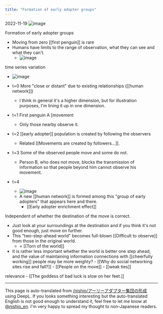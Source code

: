 ```yaml
---
title: "Formation of early adopter groups"
---
```


2022-11-19
![image](https://gyazo.com/021b423bfcdd114680ded6b77d30c194/thumb/1000)


Formation of early adopter groups
- Moving from zero [[first penguin]] is rare
- Humans have limits to the range of observation, what they can see and what they can't.
    - ![image](https://gyazo.com/c4bc2a6d7f70a23053a442739869dbd4/thumb/1000)


time series variation
- ![image](https://gyazo.com/021b423bfcdd114680ded6b77d30c194/thumb/1000)

- t=0 More "close or distant" due to existing relationships ([[human network]])
    - I think in general it's a higher dimension, but for illustration purposes, I'm lining it up in one dimension.
- t=1 First penguin A [movement
    - Only those nearby observe it.
- t=2 [[early adopter]] population is created by following the observers
    - Related [[Movements are created by followers...]].
- t=3 Some of the observed people move and some do not.
    - Person B, who does not move, blocks the transmission of information so that people beyond him cannot observe his movement.
- t=4
    - ![image](https://gyazo.com/e62a32d5e773893447c488ef6d7aabfa/thumb/1000)
    - A new [[human network]] is formed among this "group of early adopters" that appears here and there.
        - [[Early adopter enrichment effect]]

Independent of whether the destination of the move is correct.
- Just look at your surroundings at the destination and if you think it's not good enough, just move on further.
- This "two-step-ahead world" becomes full-blown [[Difficult to observe]] from those in the original world.
    - =  [[Torn of the world]]
- It is rather less important whether the world is better one step ahead, and the value of maintaining information connections with [[cheerfully working]] people may be more weighty?
        - [[Why do social networking sites rise and fall?]]
        - [[People on the move]]
        - [[weak ties]]

relevance
    - [[The goddess of bad luck is slow on her feet.]]

---
This page is auto-translated from [/nishio/アーリーアダプター集団の形成](https://scrapbox.io/nishio/アーリーアダプター集団の形成) using DeepL. If you looks something interesting but the auto-translated English is not good enough to understand it, feel free to let me know at [@nishio_en](https://twitter.com/nishio_en). I'm very happy to spread my thought to non-Japanese readers.